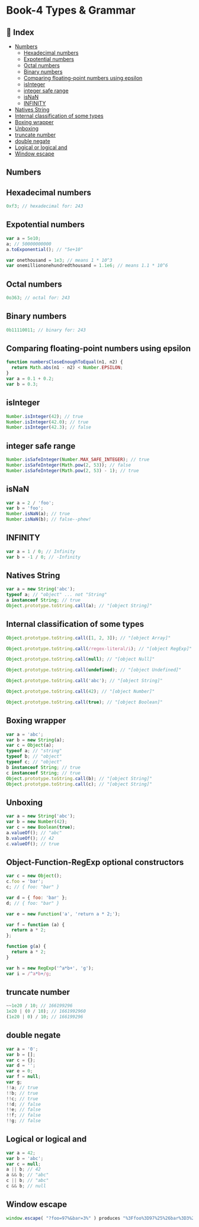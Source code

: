 # Book-4 Types & Grammar

## :pencil: Index

- [Numbers](#Numbers)
  - [Hexadecimal numbers](#Hexadecimal-numbers)
  - [Expotential numbers](#Expotential-numbers)
  - [Octal numbers](#Octal-numbers)
  - [Binary numbers](#Binary-numbers)
  - [Comparing floating-point numbers using epsilon](#Comparing-floating-point-numbers-using-epsilon)
  - [isInteger](#isInteger)
  - [integer safe range](#integer-safe-range)
  - [isNaN](#isNaN)
  - [INFINITY](#INFINITY)
- [Natives String](#Natives-String)
- [Internal classification of some types](#Internal-classification-of-some-types)
- [Boxing wrapper](#Boxing-wrapper)
- [Unboxing](#Unboxing)
- [truncate number](#truncate-number)
- [double negate](#double-negate)
- [Logical or logical and](#Logical-or-logical-and)
- [Window escape](#Window-escape)

## Numbers

## Hexadecimal numbers

```js
0xf3; // hexadecimal for: 243
```

## Expotential numbers

```js
var a = 5e10;
a; // 50000000000
a.toExponential(); // "5e+10"

var onethousand = 1e3; // means 1 * 10^3
var onemilliononehundredthousand = 1.1e6; // means 1.1 * 10^6
```

## Octal numbers

```js
0o363; // octal for: 243
```

## Binary numbers

```js
0b11110011; // binary for: 243
```

## Comparing floating-point numbers using epsilon

```js
function numbersCloseEnoughToEqual(n1, n2) {
  return Math.abs(n1 - n2) < Number.EPSILON;
}
var a = 0.1 + 0.2;
var b = 0.3;
```

## isInteger

```js
Number.isInteger(42); // true
Number.isInteger(42.0); // true
Number.isInteger(42.3); // false
```

## integer safe range

```js
Number.isSafeInteger(Number.MAX_SAFE_INTEGER); // true
Number.isSafeInteger(Math.pow(2, 53)); // false
Number.isSafeInteger(Math.pow(2, 53) - 1); // true
```

## isNaN

```js
var a = 2 / 'foo';
var b = 'foo';
Number.isNaN(a); // true
Number.isNaN(b); // false--phew!
```

## INFINITY

```js
var a = 1 / 0; // Infinity
var b = -1 / 0; // -Infinity
```

## Natives String

```js
var a = new String('abc');
typeof a; // "object" ... not "String"
a instanceof String; // true
Object.prototype.toString.call(a); // "[object String]"
```

## Internal classification of some types

```js
Object.prototype.toString.call([1, 2, 3]); // "[object Array]"

Object.prototype.toString.call(/regex-literal/i); // "[object RegExp]"

Object.prototype.toString.call(null); // "[object Null]"

Object.prototype.toString.call(undefined); // "[object Undefined]"

Object.prototype.toString.call('abc'); // "[object String]"

Object.prototype.toString.call(42); // "[object Number]"

Object.prototype.toString.call(true); // "[object Boolean]"
```

## Boxing wrapper

```js
var a = 'abc';
var b = new String(a);
var c = Object(a);
typeof a; // "string"
typeof b; // "object"
typeof c; // "object"
b instanceof String; // true
c instanceof String; // true
Object.prototype.toString.call(b); // "[object String]"
Object.prototype.toString.call(c); // "[object String]"
```

## Unboxing

```js
var a = new String('abc');
var b = new Number(42);
var c = new Boolean(true);
a.valueOf(); // "abc"
b.valueOf(); // 42
c.valueOf(); // true
```

## Object-Function-RegExp optional constructors

```js
var c = new Object();
c.foo = 'bar';
c; // { foo: "bar" }

var d = { foo: 'bar' };
d; // { foo: "bar" }

var e = new Function('a', 'return a * 2;');

var f = function (a) {
  return a * 2;
};

function g(a) {
  return a * 2;
}

var h = new RegExp('^a*b+', 'g');
var i = /^a*b+/g;
```

## truncate number

```js
~~1e20 / 10; // 166199296
1e20 | (0 / 10); // 1661992960
(1e20 | 0) / 10; // 166199296
```

## double negate

```js
var a = '0';
var b = [];
var c = {};
var d = '';
var e = 0;
var f = null;
var g;
!!a; // true
!!b; // true
!!c; // true
!!d; // false
!!e; // false
!!f; // false
!!g; // false
```

## Logical or logical and

```js
var a = 42;
var b = 'abc';
var c = null;
a || b; // 42
a && b; // "abc"
c || b; // "abc"
c && b; // null
```

## Window escape

```js
window.escape( "?foo=97%&bar=3%" ) produces "%3Ffoo%3D97%25%26bar%3D3%25".
```

